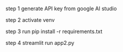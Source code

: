step 1 generate API key from google AI studio

step 2 activate venv

step 3 run pip install -r requirements.txt

step 4 streamlit run app2.py


